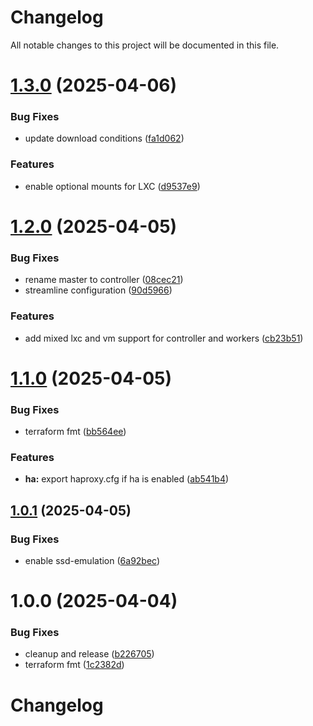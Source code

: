 # Changelog

All notable changes to this project will be documented in this file.

# [1.3.0](https://github.com/qtsone/proxmox-k0s-cluster/compare/v1.2.0...v1.3.0) (2025-04-06)


### Bug Fixes

* update download conditions ([fa1d062](https://github.com/qtsone/proxmox-k0s-cluster/commit/fa1d062622f255132c76b44c7cd88e54691133f3))


### Features

* enable optional mounts for LXC ([d9537e9](https://github.com/qtsone/proxmox-k0s-cluster/commit/d9537e98091b0378ac06efc8043f09c05172636e))

# [1.2.0](https://github.com/qtsone/proxmox-k0s-cluster/compare/v1.1.0...v1.2.0) (2025-04-05)


### Bug Fixes

* rename master to controller ([08cec21](https://github.com/qtsone/proxmox-k0s-cluster/commit/08cec21e5b3ad7245414f3829e9f3c8a30c120e0))
* streamline configuration ([90d5966](https://github.com/qtsone/proxmox-k0s-cluster/commit/90d5966eb739f322d2ea9129ae10776b3dd4d3d7))


### Features

* add mixed lxc and vm support for controller and workers ([cb23b51](https://github.com/qtsone/proxmox-k0s-cluster/commit/cb23b511dcaf609df4c89f3304765da06350e717))

# [1.1.0](https://github.com/qtsone/proxmox-k0s-cluster/compare/v1.0.1...v1.1.0) (2025-04-05)


### Bug Fixes

* terraform fmt ([bb564ee](https://github.com/qtsone/proxmox-k0s-cluster/commit/bb564eecc3b18ff565907a3ae2d993ceba77e484))


### Features

* **ha:** export haproxy.cfg if ha is enabled ([ab541b4](https://github.com/qtsone/proxmox-k0s-cluster/commit/ab541b4c8a3e8ecc19eddee4fdc06aa6d00339fd))

## [1.0.1](https://github.com/qtsone/proxmox-k0s-cluster/compare/v1.0.0...v1.0.1) (2025-04-05)


### Bug Fixes

* enable ssd-emulation ([6a92bec](https://github.com/qtsone/proxmox-k0s-cluster/commit/6a92bec354a8fe59a2c648303ec3f46d85f65a49))

# 1.0.0 (2025-04-04)


### Bug Fixes

* cleanup and release ([b226705](https://github.com/qtsone/proxmox-k0s-cluster/commit/b2267054002ec365829484811efa75c51c9b178b))
* terraform fmt ([1c2382d](https://github.com/qtsone/proxmox-k0s-cluster/commit/1c2382d70fc645765b6b1e786f1b19103b3d0d30))

# Changelog
